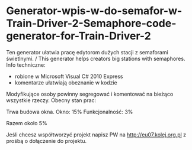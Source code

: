# Generator-wpis-w-do-semafor-w-Train-Driver-2-Semaphore-code-generator-for-Train-Driver-2
Ten generator ułatwia pracę edytorom dużych stacji z semaforami świetlnymi. / This generator helps creators big stations with semaphores.
Info techniczne:
- robione w Microsoft Visual C# 2010 Express
- komentarze ułatwiają obeznanie w kodzie

Modyfikujące osoby powinny segregować i komentować na bieżąco wszystkie rzeczy.
Obecny stan prac:

Trwa budowa okna.
Okno: 15%
Funkcjonalność: 3%

Razem około 5%

Jeśli chcesz współtworzyć projekt napisz PW na http://eu07.kolej.org.pl z prośbą o dołączenie do projektu.
